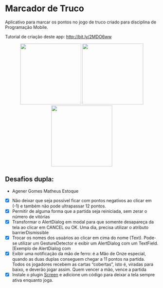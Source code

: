 # Marcador de Truco

Aplicativo para marcar os pontos no jogo de truco criado para disciplina de Programação Mobile.

Tutorial de criação deste app: http://bit.ly/2MDO6ww

<p align="center">
    <img src="https://lh3.googleusercontent.com/-xVd5nenTNtHbNdlaf3JKY62VR_T-gVc1W5VpevZ3pw64SagZ2nrT4XyuUBDL2f7vWQ=w1920-h969-rw" width="200"/>
    <img src="https://lh3.googleusercontent.com/4RsN1MO2-n9ubdZ7sGmsAu2pCql0xiGBL5ASOsZGDFwcagTbInNml_rfbkl5ISYhUw=w1920-h969-rw" width="200"/>
    <img src="https://lh3.googleusercontent.com/kWzgfRP7EKMx0Kyzj6f7RrW_GItuIn0LL_baPxaxJkW-nD3aRptYweEm3XiYuwe0Ouc=w1920-h969-rw" width="200"/>
</p>


## Desafios dupla:

- Agener Gomes Matheus Estoque

- [x] Não deixar que seja possível ficar com pontos negativos ao clicar em (-1) e também não pode ultrapassar 12 pontos.
- [x] Permitir de alguma forma que a partida seja reiniciada, sem zerar o número de vitórias
- [x] Transformar o AlertDialog em modal para que somente desapareça da tela ao clicar em CANCEL ou OK. Uma dia, precisa utilizar o atributo barrierDismissible
- [x] Trocar os nomes dos usuários ao clicar em cima do nome (Text). Pode-se utilizar um GestureDetector e exibir um AlertDialog com um TextField. [Exemplo de AlertDialog com 
- [x] Exibir uma notificação da mão de ferro: é a Mão de Onze especial, quando as duas duplas conseguem chegar a 11 pontos na partida. Todos os jogadores recebem as cartas “cobertas”, isto é, viradas para baixo, e deverão jogar assim. Quem vencer a mão, vence a partida
- [x] Instale o plugin [Screen](https://pub.dev/packages/screen#-readme-tab-) e adicione um código para deixar a tela sempre ativa enquanto joga.
